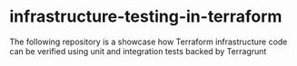 # infrastructure-testing-in-terraform
The following repository is a showcase how Terraform infrastructure code can be verified using unit and integration tests backed by Terragrunt
